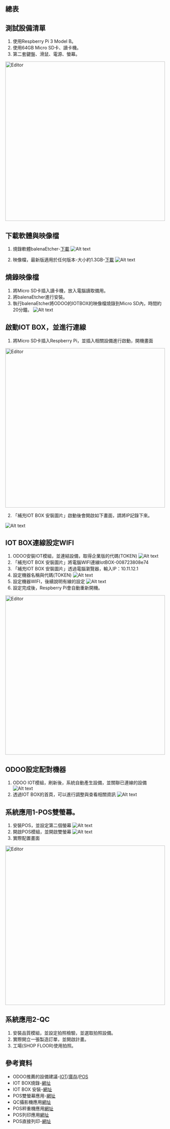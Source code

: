 ## 總表

## 測試設備清單
1. 使用Respberry Pi 3 Model B。
2. 使用64GB Micro SD卡、讀卡機。
3. 第二套鍵盤、滑鼠、電源、螢幕。
<img src="./pic/F173001.jpg" alt="Editor" width="500">

## 下載軟體與映像檔
1. 燒錄軟體balenaEtcher-[下載](https://etcher.balena.io/)
![Alt text](https://github.com/ksharry/2024-ODOO17-Enterprise-Plan/blob/main/pic/F173002.jpg?raw=true)

2. 映像檔，最新版適用於任何版本-大小約1.3GB-[下載](https://nightly.odoo.com/master/iotbox/)
![Alt text](https://github.com/ksharry/2024-ODOO17-Enterprise-Plan/blob/main/pic/F173003.jpg?raw=true)

## 燒錄映像檔
1. 將Micro SD卡插入讀卡機，放入電腦讀取備用。
2. 將balenaEtcher進行安裝。
3. 執行balenaEtcher將ODOO的IOTBOX的映像檔燒錄到Micro SD內，時間約20分鐘。
![Alt text](https://github.com/ksharry/2024-ODOO17-Enterprise-Plan/blob/main/pic/F173016.jpg?raw=true)

## 啟動IOT BOX，並進行連線
1. 將Micro SD卡插入Respberry Pi，並插入相關設備進行啟動，開機畫面
<img src="./pic/F173004.jpg" alt="Editor" width="500">

2. 「補充IOT BOX 安裝圖片」啟動後會開啟如下畫面，請將IP記錄下來。


![Alt text](https://github.com/ksharry/2024-ODOO17-Enterprise-Plan/blob/main/pic/F173007.jpg?raw=true)

## IOT BOX連線設定WIFI
1. ODOO安裝IOT模組，並連結設備，取得企業版的代碼(TOKEN)
![Alt text](https://github.com/ksharry/2024-ODOO17-Enterprise-Plan/blob/main/pic/F173006.jpg?raw=true)
2. 「補充IOT BOX 安裝圖片」將電腦WIFI連線IotBOX-008723808e74
3. 「補充IOT BOX 安裝圖片」透過電腦瀏覽器，輸入IP：10.11.12.1
4. 設定機器名稱與代碼(TOKEN)
![Alt text](https://github.com/ksharry/2024-ODOO17-Enterprise-Plan/blob/main/pic/F173008.jpg?raw=true)
5. 設定機器WIFI，後續說明有線的設定
![Alt text](https://github.com/ksharry/2024-ODOO17-Enterprise-Plan/blob/main/pic/F173009.jpg?raw=true)
6. 設定完成後，Respberry Pi會自動重新開機。
<img src="./pic/F173005.jpg" alt="Editor" width="500">

## ODOO設定配對機器
1. ODOO IOT模組，刷新後，系統自動產生設備，並關聯已連線的設備
![Alt text](https://github.com/ksharry/2024-ODOO17-Enterprise-Plan/blob/main/pic/F173010.jpg?raw=true)
2. 透過IOT BOX的首頁，可以進行調整與查看相關資訊
![Alt text](https://github.com/ksharry/2024-ODOO17-Enterprise-Plan/blob/main/pic/F173011.jpg?raw=true)

## 系統應用1-POS雙螢幕。
1. 安裝POS，並設定第二個螢幕
![Alt text](https://github.com/ksharry/2024-ODOO17-Enterprise-Plan/blob/main/pic/F173012.jpg?raw=true)
2. 開啟POS模組，並開啟雙螢幕
![Alt text](https://github.com/ksharry/2024-ODOO17-Enterprise-Plan/blob/main/pic/F173013.jpg?raw=true)
3. 實際配置畫面
<img src="./pic/F173014.jpg" alt="Editor" width="500">

## 系統應用2-QC
1. 安裝品質模組，並設定拍照檢驗，並選取拍照設備。
2. 實際開立一張製造訂單，並開啟計畫。
3. 工場(SHOP FLOOR)使用拍照。

## 參考資料
   + ODOO推薦的設備建議-[IOT](https://www.odoo.com/zh_TW/app/iot-hardware)/[庫存](https://www.odoo.com/zh_TW/app/inventory-hardware)/[POS](https://www.odoo.com/zh_TW/app/point-of-sale-hardware)
   + IOT BOX燒錄-[網址](https://www.youtube.com/watch?v=7xlgVrhMhEU)
   + IOT BOX 安裝-[網址](https://www.youtube.com/watch?v=8C6dKREbO70)
   + POS雙螢幕應用-[網址](https://www.youtube.com/watch?v=8C6dKREbO70&t)
   + QC攝影機應用[網址](https://www.youtube.com/watch?v=6uJJnP6452E)
   + POS秤重機應用[網址](https://www.youtube.com/watch?v=hnAcUCZpKuo)
   + POS列印應用[網址](https://www.youtube.com/watch?v=EtPRZDOhwFU)
   + POS直接列印-[網址](https://apps.odoo.com/apps/modules/17.0/printnode_base/)

